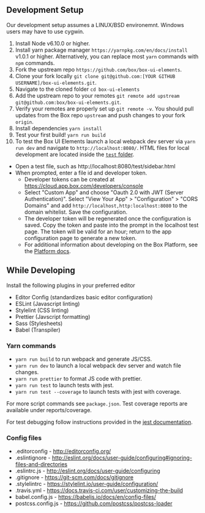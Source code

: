 Development Setup
-----------------

Our development setup assumes a LINUX/BSD environemnt. Windows users may have to use cygwin.

1. Install Node v6.10.0 or higher.
2. Install yarn package manager `https://yarnpkg.com/en/docs/install` v1.0.1 or higher. Alternatively, you can replace most `yarn` commands with `npm` commands.
2. Fork the upstream repo `https://github.com/box/box-ui-elements`.
3. Clone your fork locally `git clone git@github.com:[YOUR GITHUB USERNAME]/box-ui-elements.git`.
4. Navigate to the cloned folder `cd box-ui-elements`
5. Add the upstream repo to your remotes `git remote add upstream git@github.com:box/box-ui-elements.git`.
6. Verify your remotes are properly set up `git remote -v`. You should pull updates from the Box repo `upstream` and push changes to your fork `origin`.
7. Install dependencies `yarn install`
8. Test your first build! `yarn run build`
9. To test the Box UI Elements launch a local webpack dev server via `yarn run dev` and navigate to `http://localhost:8080/`. HTML files for local development are located inside the [`test` folder](http://localhost:8080/test).
  - Open a test file, such as http://localhost:8080/test/sidebar.html
  - When prompted, enter a file id and developer token.
    - Developer tokens can be created at https://cloud.app.box.com/developers/console
    - Select "Custom App" and choose "Oauth 2.0 with JWT (Server Authentication)". Select "View Your App" > "Configuration" > "CORS Domains" and add `http://localhost,http:localhost:8080` to the domain whitelist. Save the configuration.
    - The developer token will be regenerated once the configuration is saved. Copy the token and paste into the prompt in the localhost test page. The token will be valid for an hour; return to the app configuration page to generate a new token.
    - For additional information about developing on the Box Platform, see the [Platform docs](https://developer.box.com/docs/box-ui-elements#section-using-the-box-ui-elements).

While Developing
----------------
Install the following plugins in your preferred editor

* Editor Config (standardizes basic editor configuration)
* ESLint (Javascript linting)
* Stylelint (CSS linting)
* Prettier (Javscript formatting)
* Sass (Stylesheets)
* Babel (Transpiler)

### Yarn commands

* `yarn run build` to run webpack and generate JS/CSS.
* `yarn run dev` to launch a local webpack dev server and watch file changes.
* `yarn run prettier` to format JS code with prettier.
* `yarn run test` to launch tests with jest.
* `yarn run test --coverage` to launch tests with jest with coverage.

For more script commands see `package.json`. Test coverage reports are available under reports/coverage.

For test debugging follow instructions provided in the [jest documentation](https://facebook.github.io/jest/docs/en/troubleshooting.html).

### Config files

* .editorconfig - http://editorconfig.org/
* .eslintignore - http://eslint.org/docs/user-guide/configuring#ignoring-files-and-directories
* .eslintrc.js - http://eslint.org/docs/user-guide/configuring
* .gitignore - https://git-scm.com/docs/gitignore
* .stylelintrc - https://stylelint.io/user-guide/configuration/
* .travis.yml - https://docs.travis-ci.com/user/customizing-the-build
* babel.config.js - https://babeljs.io/docs/en/config-files/
* postcss.config.js - https://github.com/postcss/postcss-loader
